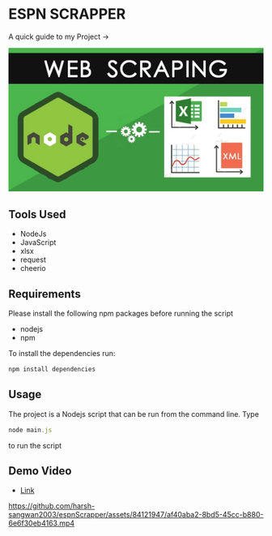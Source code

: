 # ESPN SCRAPPER

A quick guide to my Project ->

<img src ="/image.webp">


## Tools Used

- NodeJs
- JavaScript
- xlsx
- request
- cheerio

## Requirements

Please install the following npm packages before running the script

- nodejs
- npm

To install the dependencies run:

```js
npm install dependencies
```

## Usage

The project is a Nodejs script that can be run from the command line.
Type 

```js
node main.js
``` 
to run the script

## Demo Video

- [Link](https://app.gemoo.com/share/home?codeId=Pa6gRBQWEYjyN)

https://github.com/harsh-sangwan2003/espnScrapper/assets/84121947/af40aba2-8bd5-45cc-b880-6e6f30eb4163.mp4